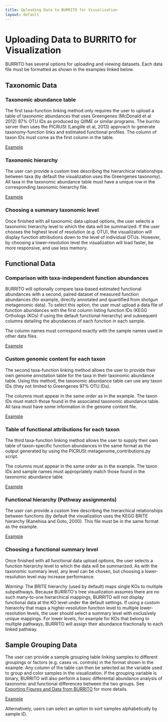 ```yaml
---
title: Uploading Data to BURRITO for Visualization
layout: default
---
```

# Uploading Data to BURRITO for Visualization

BURRITO has several options for uploading and viewing datasets. Each data file must be formatted as shown in the examples linked below.

<h2 id="taxonomy">Taxonomic Data</h2>

<h3>Taxonomic abundance table</h3>

The first taxa-function linking method only requires the user to upload a table of taxonomic abundances that uses Greengenes (McDonald et al 2012) 97% OTU IDs as produced by QIIME or similar programs. 
The burrito server then uses the PICRUSt (Langille et al, 2013) approach to generate taxonomy-function links and estimated functional profiles. The column of taxon IDs must come as the first column in the table.

<a href="https://elbo-spice.gs.washington.edu/shiny/burrito/Data/examples/example_otus.txt" target="_blank">Example </a>

<h3>Taxonomic hierarchy</h3>

The user can provide a custom tree describing the hierarchical relationships between taxa (by default the visualization uses the Greengenes taxonomy).
All taxa in the taxonomic abundance table must have a unique row in the corresponding taxonomic hierarchy file.

<a href="https://elbo-spice.gs.washington.edu/shiny/burrito/Data/examples/example_tax_hierarchy.txt" target="_blank">Example </a>

<h3>Choosing a summary taxonomic level</h3>

Once finished with all taxonomic data upload options, the user selects a taxonomic hierarchy level to which the data will be summarized. 
If the user chooses the highest level of resolution (e.g. OTU), the visualization will display function attributions down to the level of individual OTUs. 
However, by choosing a lower-resolution level the visualization will load faster, be more responsive, and use less memory.


<h2 id="function">Functional Data</h2>

<h3>Comparison with taxa-independent function abundances</h3>

BURRITO will optionally compare taxa-based estimated functional abundances with a second, paired dataset of measured function abundances (for example, directly annotated and quantified from shotgun metagenomic data). To select this option, the user must upload a data file of function abundances with the first column listing function IDs (KEGG Orthologs (KOs) if using the default functional hierarchy) 
and subsequent columns detailing the abundances of each function in each sample. 

The column names must correspond exactly with the sample names used in other data files.

<a href="https://elbo-spice.gs.washington.edu/shiny/burrito/Data/examples/example_metagenome.txt" target="_blank">Example </a>

<h3>Custom genomic content for each taxon</h3>

The second taxa-function linking method allows the user to provide their own genome annotation table for the taxa in their taxonomic abundance table. Using this method, the taxonomic abundance table can use any taxon IDs (they not limited to Greengenes 97% OTU IDs). 

The columns must appear in the same order as in the example. The taxon IDs must match those found in the associated taxonomic abundance table. All taxa must have some information in the genome content file.

<a href="https://elbo-spice.gs.washington.edu/shiny/burrito/Data/examples/example_genome_content.txt" target="_blank">Example </a>

<h3>Table of functional attributions for each taxon</h3>

The third taxa-function linking method allows the user to supply their own table of taxon-specific function abundances in the same format as the output generated by using the PICRUSt metagenome_contributions.py script.

The columns must appear in the same order as in the example. The taxon IDs and sample names must appropriately match those found in the taxonomic abundance table.

<a href="https://elbo-spice.gs.washington.edu/shiny/burrito/Data/examples/example_contributions.txt" target="_blank">Example </a>


<h3>Functional hierarchy (Pathway assignments)</h3>

The user can provide a custom tree describing the hierarchical relationships between functions (by default the visualization uses the KEGG BRITE hierarchy (Kanehisa and Goto, 2000). This file must be in the same format as the example.

<a href="https://elbo-spice.gs.washington.edu/shiny/burrito/Data/examples/example_func_hierarchy.txt" target="_blank">Example </a>

<h3>Choosing a functional summary level</h3>

Once finished with all functional data upload options, the user selects a function hierarchy level to which the data will be summarized. As with the taxonomic summary level, any level can be chosen, but choosing a lower-resolution level may increase performance.

*Warning:* The BRITE hierarchy (used by default) maps single KOs to multiple subpathways. Because BURRITO's tree visualization assumes there are no such many-to-one hierarchical mappings, BURRITO will not display functional data at the KO level under the default settings.
If using a custom hierarchy that maps a higher-resolution function level to multiple lower-resolution levels, the user should select a summary level with exclusively unique mappings. For lower levels, for example for KOs that belong to multiple pathways, BURRITO will assign 
their abundance fractionally to each linked pathway.

<h2 id="samples">Sample Grouping Data</h2>

The user can provide a sample grouping table linking samples to different groupings or factors (e.g. cases vs. controls) in the format shown in the example. Any column of the table can then be selected as the variable used to group and color samples in the visualization. If the 
grouping variable is binary, BURRITO will also perform a basic differential abundance analysis of taxonomic and functional differences between the two groups. See [Exporting Figures and Data from BURRITO](export.html) for more details.

<a href="https://elbo-spice.gs.washington.edu/shiny/burrito/Data/examples/example_sample_map.txt" target="_blank">Example </a>

Alternatively, users can select an option to sort samples alphabetically by sample ID.